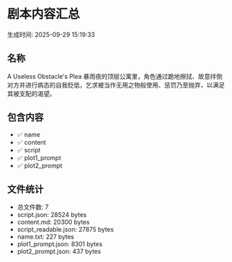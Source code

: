 # 剧本内容汇总

生成时间: 2025-09-29 15:19:33

## 名称
A Useless Obstacle's Plea
暴雨夜的顶层公寓里，角色通过跪地擦拭、故意绊倒对方并进行病态的自我贬低，乞求被当作无用之物般使用、惩罚乃至抛弃，以满足其被支配的渴望。

## 包含内容
- ✅ name
- ✅ content
- ✅ script
- ✅ plot1_prompt
- ✅ plot2_prompt

## 文件统计
- 总文件数: 7
- script.json: 28524 bytes
- content.md: 20300 bytes
- script_readable.json: 27875 bytes
- name.txt: 227 bytes
- plot1_prompt.json: 8301 bytes
- plot2_prompt.json: 437 bytes
